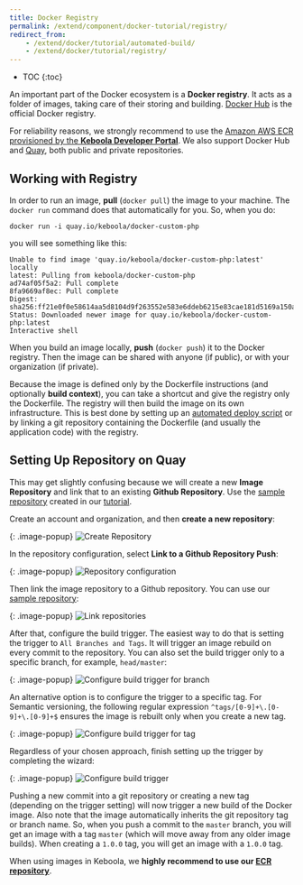 ```yaml
---
title: Docker Registry
permalink: /extend/component/docker-tutorial/registry/
redirect_from:
    - /extend/docker/tutorial/automated-build/
    - /extend/docker/tutorial/registry/
---
```


* TOC
{:toc}

An important part of the Docker ecosystem is a **Docker registry**. It acts as a folder of images, taking
care of their storing and building.
[Docker Hub](https://hub.docker.com/) is the official Docker registry.

For reliability reasons, we strongly recommend to use the [Amazon AWS ECR](https://aws.amazon.com/ecr/)
[provisioned by the **Keboola Developer Portal**](/extend/component/deployment/).
We also support Docker Hub and [Quay](https://quay.io/), both public and private repositories.

## Working with Registry
In order to run an image, **pull** (`docker pull`) the image to your machine. The `docker run`
command does that automatically for you. So, when you do:

    docker run -i quay.io/keboola/docker-custom-php

you will see something like this:

    Unable to find image 'quay.io/keboola/docker-custom-php:latest' locally
    latest: Pulling from keboola/docker-custom-php
    ad74af05f5a2: Pull complete
    8fa9669af8ec: Pull complete
    Digest: sha256:ff21e0f0e58614aa5d8104d9f263552e583e6ddeb6215e83cae181d5169a150a
    Status: Downloaded newer image for quay.io/keboola/docker-custom-php:latest
    Interactive shell

When you build an image locally, **push** (`docker push`) it to the Docker registry. Then the
image can be shared with anyone (if public), or with your organization (if private).

Because the image is defined only by the Dockerfile instructions (and optionally **build context**), you can take
a shortcut and give the registry only the Dockerfile. The registry will then build the image on its own
infrastructure. This is best done by setting up an [automated deploy script](/extend/component/deployment/) or
by linking a git repository containing the Dockerfile (and usually the application code) with the registry.

## Setting Up Repository on Quay
This may get slightly confusing because we will create a new **Image Repository** and link
that to an existing **Github Repository**. Use the
[sample repository](https://github.com/keboola/docs-docker-example-basic)
created in our [tutorial](/extend/component/docker-tutorial/howto/).

Create an account and organization, and then **create a new repository**:

{: .image-popup}
![Create Repository](/extend/component/docker-tutorial/quay-intro.png)

In the repository configuration, select **Link to a Github Repository Push**:

{: .image-popup}
![Repository configuration](/extend/component/docker-tutorial/quay-new-repository.png)

Then link the image repository to a Github repository. You can use
our [sample repository](https://github.com/keboola/docs-docker-example-basic):

{: .image-popup}
![Link repositories](/extend/component/docker-tutorial/quay-link-repository.png)

After that, configure the build trigger. The easiest way to do that is setting the trigger to
`All Branches and Tags`.
It will trigger an image rebuild on every commit to the repository.
You can also set the build trigger only to a specific branch, for example, `head/master`:

{: .image-popup}
![Configure build trigger for branch](/extend/component/docker-tutorial/quay-build-trigger-master.png)

An alternative option is to configure the trigger to a specific tag. For Semantic versioning,
the following regular expression `^tags/[0-9]+\.[0-9]+\.[0-9]+$` ensures the image is rebuilt only
when you create a new tag.

{: .image-popup}
![Configure build trigger for tag](/extend/component/docker-tutorial/quay-build-trigger-tag.png)

Regardless of your chosen approach, finish setting up the trigger by completing the wizard:

{: .image-popup}
![Configure build trigger](/extend/component/docker-tutorial/quay-build-trigger.png)

Pushing a new commit into a git repository or creating a new tag (depending on the trigger setting) will now
trigger a new build of the Docker image. Also note that the image automatically inherits the git repository tag
or branch name. So, when you push a commit to the `master` branch, you will get an image with a tag `master` (which
will move away from any older image builds). When creating a `1.0.0` tag, you will get an image with a `1.0.0` tag.

When using images in Keboola, we **highly recommend to use our [ECR repository](/extend/component/deployment/)**.
